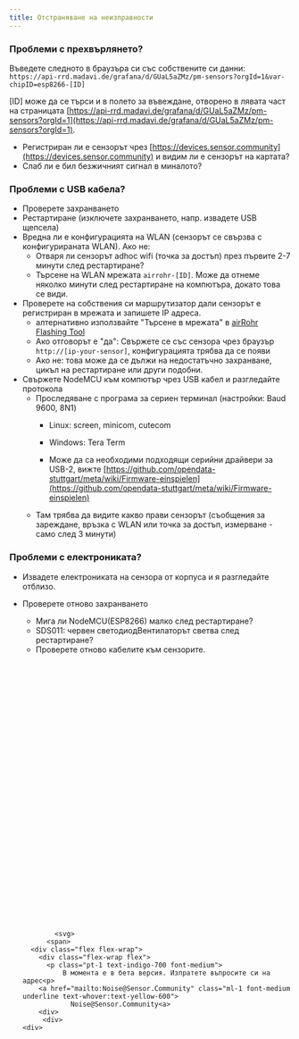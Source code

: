 ```yaml
---
title: Отстраняване на неизправности
---
```


### Проблеми с прехвърлянето?
Въведете следното в браузъра си със собствените си данни:
`https://api-rrd.madavi.de/grafana/d/GUaL5aZMz/pm-sensors?orgId=1&var-chipID=esp8266-[ID]`

[ID] може да се търси и в полето за въвеждане, отворено в лявата част на страницата [https://api-rrd.madavi.de/grafana/d/GUaL5aZMz/pm-sensors?orgId=1](https://api-rrd.madavi.de/grafana/d/GUaL5aZMz/pm-sensors?orgId=1).

* Регистриран ли е сензорът чрез [https://devices.sensor.community](https://devices.sensor.community) и видим ли е сензорът на картата?
* Слаб ли е бил безжичният сигнал в миналото?


### Проблеми с USB кабела?
* Проверете захранването
* Рестартиране (изключете захранването, напр. извадете USB щепсела)
* Вредна ли е конфигурацията на WLAN (сензорът се свързва с конфигурираната WLAN). Ако не:
  * Отваря ли сензорът adhoc wifi (точка за достъп) през първите 2-7 минути след рестартиране?
  * Търсене на WLAN мрежата `airrohr-[ID]`. Може да отнеме няколко минути след рестартиране на компютъра, докато това се види.
* Проверете на собствения си маршрутизатор дали сензорът е регистриран в мрежата и запишете IP адреса.
  * алтернативно използвайте "Търсене в мрежата" в [airRohr Flashing Tool](https://github.com/opendata-stuttgart/airrohr-firmware-flasher)
  * Ако отговорът е "да": Свържете се със сензора чрез браузър `http://[ip-your-sensor]`, конфигурацията трябва да се появи
  * Ако не: това може да се дължи на недостатъчно захранване, цикъл на рестартиране или други подобни.
* Свържете NodeMCU към компютър чрез USB кабел и разгледайте протокола
  * Проследяване с програма за сериен терминал (настройки: Baud 9600, 8N1)
    * Linux: screen, minicom, cutecom
    * Windows: Tera Term

    * Може да са необходими подходящи серийни драйвери за USB-2, вижте [https://github.com/opendata-stuttgart/meta/wiki/Firmware-einspielen](https://github.com/opendata-stuttgart/meta/wiki/Firmware-einspielen)
  * Там трябва да видите какво прави сензорът (съобщения за зареждане, връзка с WLAN или точка за достъп, измерване - само след 3 минути)

### Проблеми с електрониката?
* Извадете електрониката на сензора от корпуса и я разгледайте отблизо.
* Проверете отново захранването
    * Мига ли NodeMCU(ESP8266) малко след рестартиране?
    * SDS011: червен светодиодВентилаторът светва след рестартиране?
    * Проверете отново кабелите към сензорите.

  <div class="max-w-screen-xl mx-auto pt-5">
      <div class="p-2 rounded-lg bg-indigo-100 shadow-lg sm:p-3">
      <div class="flex items-center">
            <span class="p-2 rounded-lg bg-indigo-500">
              <svg class="h-8 w-8 text-white" fill="none" viewBox="0 0 24 24" stroke="currentColor">

              <svg>
            <span>
        <div class="flex flex-wrap">
          <div class="flex-wrap flex">
            <p class="pt-1 text-indigo-700 font-medium">
                В момента е в бета версия. Изпратете въпросите си на адрес<p>
          <a href="mailto:Noise@Sensor.Community" class="ml-1 font-medium underline text-whover:text-yellow-600">
                  Noise@Sensor.Community<a>
          <div>
           <div>
      <div>
    <div>
  <div>
